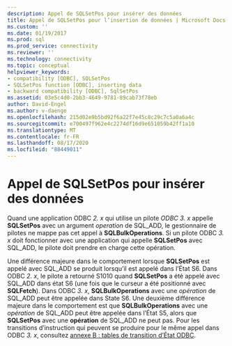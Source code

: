 ```yaml
---
description: Appel de SQLSetPos pour insérer des données
title: Appel de SQLSetPos pour l’insertion de données | Microsoft Docs
ms.custom: ''
ms.date: 01/19/2017
ms.prod: sql
ms.prod_service: connectivity
ms.reviewer: ''
ms.technology: connectivity
ms.topic: conceptual
helpviewer_keywords:
- compatibility [ODBC], SQLSetPos
- SQLSetPos function [ODBC], inserting data
- backward compatibility [ODBC], SqlSetPos
ms.assetid: 03e5c4d0-2bb3-4649-9781-89cab73f78eb
author: David-Engel
ms.author: v-daenge
ms.openlocfilehash: 215d02e9b5bd92f6a22f7e45c8c29c7c5a0a6a4c
ms.sourcegitcommit: e700497f962e4c2274df16d9e651059b42ff1a10
ms.translationtype: MT
ms.contentlocale: fr-FR
ms.lasthandoff: 08/17/2020
ms.locfileid: "88449011"
---
```

# <a name="calling-sqlsetpos-to-insert-data"></a>Appel de SQLSetPos pour insérer des données
Quand une application ODBC *2. x* qui utilise un pilote *ODBC 3. x* appelle **SQLSetPos** avec un argument *operation* de SQL_ADD, le gestionnaire de pilotes ne mappe pas cet appel à **SQLBulkOperations**. Si un pilote ODBC *3. x* doit fonctionner avec une application qui appelle **SQLSetPos** avec SQL_ADD, le pilote doit prendre en charge cette opération.  
  
 Une différence majeure dans le comportement lorsque **SQLSetPos** est appelé avec SQL_ADD se produit lorsqu’il est appelé dans l’État S6. Dans ODBC *2. x*, le pilote a retourné S1010 quand **SQLSetPos** a été appelé avec SQL_ADD dans état S6 (une fois que le curseur a été positionné avec **SQLFetch**). Dans ODBC *3. x*, **SQLBulkOperations** avec une *opération* de SQL_ADD peut être appelée dans State S6. Une deuxième différence majeure dans le comportement est que **SQLBulkOperations** avec une *opération* de SQL_ADD peut être appelée dans l’État S5, alors que **SQLSetPos** avec une **opération** de SQL_ADD ne peut pas. Pour les transitions d’instruction qui peuvent se produire pour le même appel dans ODBC *3. x*, consultez [annexe B : tables de transition d’État ODBC](../../../odbc/reference/appendixes/appendix-b-odbc-state-transition-tables.md).
